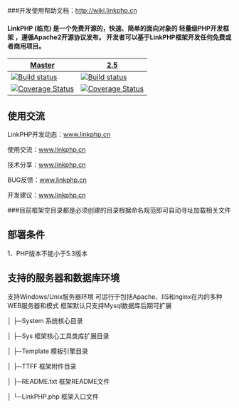 ###开发使用帮助文档：http://wiki.linkphp.cn
#### LinkPHP (临克) 是一个免费开源的，快速、简单的面向对象的 轻量级PHP开发框架 ，遵循Apache2开源协议发布。 开发者可以基于LinkPHP框架开发任何免费或者商用项目。


<table><thead><tr><th><a href="https://travis-ci.org/doctrine/doctrine2" rel="nofollow noopener external">Master</a></th>
<th><a href="https://github.com/doctrine/doctrine2/tree/2.5" rel="nofollow noopener external">2.5</a></th>
</tr></thead><tbody><tr><td><a href="https://travis-ci.org/doctrine/doctrine2" rel="nofollow noopener external"><img src="https://camo.githubusercontent.com/e7918d2335138dd7ab0a64ae1d65e80970e27661/68747470733a2f2f696d672e736869656c64732e696f2f7472617669732f646f637472696e652f646f637472696e65322f6d61737465722e7376673f7374796c653d666c61742d737175617265" alt="Build status"></a></td>
<td><a href="https://github.com/doctrine/doctrine2/tree/2.5" rel="nofollow noopener external"><img src="https://camo.githubusercontent.com/48e4352189a72689e71e8cc33216a33fada40849/68747470733a2f2f696d672e736869656c64732e696f2f7472617669732f646f637472696e652f646f637472696e65322f322e352e7376673f7374796c653d666c61742d737175617265" alt="Build status"></a></td>
</tr><tr><td><a href="https://scrutinizer-ci.com/g/doctrine/doctrine2/?branch=master" rel="nofollow noopener external"><img src="https://camo.githubusercontent.com/5e6a50d492bf6f3eb2682dde2bcdfbebf0527e61/68747470733a2f2f696d672e736869656c64732e696f2f7363727574696e697a65722f636f7665726167652f672f646f637472696e652f646f637472696e65322f6d61737465722e7376673f7374796c653d666c61742d737175617265" alt="Coverage Status"></a></td>
<td><a href="https://scrutinizer-ci.com/g/doctrine/doctrine2/?branch=2.5" rel="nofollow noopener external"><img src="https://camo.githubusercontent.com/1a7a49acaf778c887518f4ffcddaabb36f094bd2/68747470733a2f2f696d672e736869656c64732e696f2f7363727574696e697a65722f636f7665726167652f672f646f637472696e652f646f637472696e65322f322e352e7376673f7374796c653d666c61742d737175617265" alt="Coverage Status"></a></td>
</tr></tbody></table>


## **使用交流**
LinkPHP开发动态：www.linkphp.cn

使用交流：www.linkphp.cn

技术分享：www.linkphp.cn

BUG反馈：www.linkphp.cn

开发建议：www.linkphp.cn

###目前框架空目录都是必须创建的目录根据命名规范即可自动寻址加载相关文件

## **部署条件**
1、PHP版本不能小于5.3版本

## **支持的服务器和数据库环境**

支持Windows/Unix服务器环境
可运行于包括Apache、IIS和nginx在内的多种WEB服务器和模式
框架默认只支持Mysql数据库后期可扩展


│  ├─System         系统核心目录

│  ├─Sys            框架核心工具类库扩展目录

│  ├─Template  模板引擎目录

│  ├─TTFF          框架附件目录

│  ├─README.txt   框架README文件

│  └─LinkPHP.php 框架入口文件

